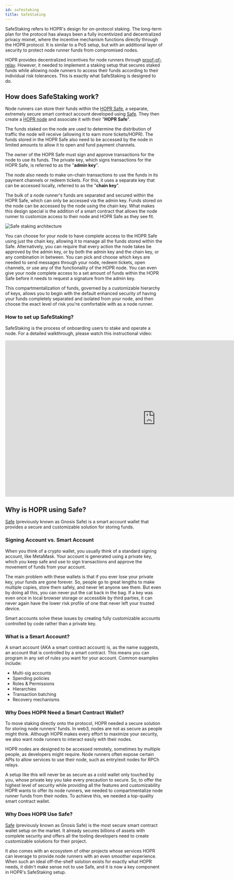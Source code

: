 ```yaml
---
id: safestaking
title: SafeStaking
---
```


SafeStaking refers to HOPR's design for on-protocol staking. The long-term plan for the protocol has always been a fully incentivized and decentralized privacy mixnet, where the incentive mechanism functions directly through the HOPR protocol. It is similar to a PoS setup, but with an additional layer of security to protect node runner funds from compromised nodes.

HOPR provides decentralized incentives for node runners through [proof-of-relay](../core/proof-of-relay.md). However, it needed to implement a staking setup that secures staked funds while allowing node runners to access their funds according to their individual risk tolerances. This is exactly what SafeStaking is designed to do.

## How does SafeStaking work?

Node runners can store their funds within the [HOPR Safe](./safestaking.md#why-is-hopr-using-safe), a separate, extremely secure smart contract account developed using [Safe](https://safe.global/). They then create a [HOPR node](../node/run-a-node-overview.md) and associate it with their "**HOPR Safe**".

The funds staked on the node are used to determine the distribution of traffic the node will receive (allowing it to earn more tickets/HOPR). The funds stored in the HOPR Safe also need to be accessed by the node in limited amounts to allow it to open and fund payment channels.

The owner of the HOPR Safe must sign and approve transactions for the node to use its funds. The private key, which signs transactions for the HOPR Safe, is referred to as the "**admin key**".

The node also needs to make on-chain transactions to use the funds in its payment channels or redeem tickets. For this, it uses a separate key that can be accessed locally, referred to as the "**chain key**".

The bulk of a node runner's funds are separated and secured within the HOPR Safe, which can only be accessed via the admin key. Funds stored on the node can be accessed by the node using the chain key. What makes this design special is the addition of a smart contract that allows the node runner to customize access to their node and HOPR Safe as they see fit.

![Safe staking architecture](/img/token/HOPR-Safe-Staking-architecture.png)

You can choose for your node to have complete access to the HOPR Safe using just the chain key, allowing it to manage all the funds stored within the Safe. Alternatively, you can require that every action the node takes be approved by the admin key, or by both the admin key and the chain key, or any combination in between. You can pick and choose which keys are needed to send messages through your node, redeem tickets, open channels, or use any of the functionality of the HOPR node. You can even give your node complete access to a set amount of funds within the HOPR Safe before it needs to request a signature from the admin key.

This compartmentalization of funds, governed by a customizable hierarchy of keys, allows you to begin with the default enhanced security of having your funds completely separated and isolated from your node, and then choose the exact level of risk you're comfortable with as a node runner.

### How to set up SafeStaking?

SafeStaking is the process of onboarding users to stake and operate a node. For a detailed walkthrough, please watch this instructional video:

<iframe class="youtube-video" width="960" height="500" src="https://www.youtube.com/embed/onjXFQVzFjc" frameborder="0" allow="accelerometer; autoplay; encrypted-media; gyroscope; picture-in-picture; modestbranding; showinfo=0; fullscreen"></iframe>

## Why is HOPR using Safe?

[Safe](https://safe.global/) (previously known as Gnosis Safe) is a smart account wallet that provides a secure and customizable solution for storing funds.

### Signing Account vs. Smart Account

When you think of a crypto wallet, you usually think of a standard signing account, like MetaMask. Your account is generated using a private key, which you keep safe and use to sign transactions and approve the movement of funds from your account.

The main problem with these wallets is that if you ever lose your private key, your funds are gone forever. So, people go to great lengths to make multiple copies, store them safely, and never let anyone see them. But even by doing all this, you can never put the cat back in the bag. If a key was even once in local browser storage or accessible by third parties, it can never again have the lower risk profile of one that never left your trusted device.

Smart accounts solve these issues by creating fully customizable accounts controlled by code rather than a private key.

### What is a Smart Account?

A smart account (AKA a smart contract account) is, as the name suggests, an account that is controlled by a smart contract. This means you can program in any set of rules you want for your account. Common examples include:

- Multi-sig accounts
- Spending policies
- Roles & Permissions
- Hierarchies
- Transaction batching
- Recovery mechanisms 

### Why Does HOPR Need a Smart Contract Wallet?

To move staking directly onto the protocol, HOPR needed a secure solution for storing node runners' funds. In web3, nodes are not as secure as people might think. Although HOPR makes every effort to maximize your security, we also want node runners to interact easily with their nodes.

HOPR nodes are designed to be accessed remotely, sometimes by multiple people, as developers might require. Node runners often expose certain APIs to allow services to use their node, such as entry/exit nodes for RPCh relays. 

A setup like this will never be as secure as a cold wallet only touched by you, whose private key you take every precaution to secure. So, to offer the highest level of security while providing all the features and customizability HOPR wants to offer its node runners, we needed to compartmentalize node runner funds from their nodes. To achieve this, we needed a top-quality smart contract wallet.

### Why Does HOPR Use Safe?

[Safe](https://safe.global/) (previously known as Gnosis Safe) is the most secure smart contract wallet setup on the market. It already secures billions of assets with complete security and offers all the tooling developers need to create customizable solutions for their project. 

It also comes with an ecosystem of other projects whose services HOPR can leverage to provide node runners with an even smoother experience. When such an ideal off-the-shelf solution exists for exactly what HOPR needs, it didn't make sense not to use Safe, and it is now a key component in HOPR's SafeStaking setup.